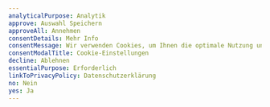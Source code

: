 ```yaml
---
analyticalPurpose: Analytik
approve: Auswahl Speichern
approveAll: Annehmen
consentDetails: Mehr Info
consentMessage: Wir verwenden Cookies, um Ihnen die optimale Nutzung unserer Webseite zu ermöglichen. Es werden für den Betrieb der Seite notwendige Cookies gesetzt. Darüber hinaus können Sie Cookies für Statistikzwecke zulassen.
consentModalTitle: Cookie-Einstellungen
decline: Ablehnen
essentialPurpose: Erforderlich
linkToPrivacyPolicy: Datenschutzerklärung
no: Nein
yes: Ja
---
```

